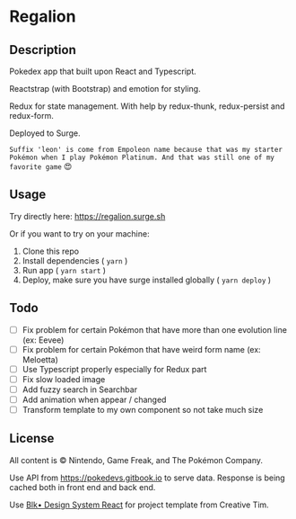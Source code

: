 # Regalion

## Description

Pokedex app that built upon React and Typescript.

Reactstrap (with Bootstrap) and emotion for styling.

Redux for state management. With help by redux-thunk, redux-persist and redux-form.

Deployed to Surge.

`Suffix 'leon' is come from Empoleon name because that was my starter Pokémon when I play Pokémon Platinum. And that was still one of my favorite game` :heart_eyes:

## Usage

Try directly here: https://regalion.surge.sh

Or if you want to try on your machine:

1. Clone this repo
2. Install dependencies ( `yarn` )
3. Run app ( `yarn start` )
4. Deploy, make sure you have surge installed globally ( `yarn deploy` )

## Todo

- [ ] Fix problem for certain Pokémon that have more than one evolution line (ex: Eevee)
- [ ] Fix problem for certain Pokémon that have weird form name (ex: Meloetta)
- [ ] Use Typescript properly especially for Redux part
- [ ] Fix slow loaded image
- [ ] Add fuzzy search in Searchbar
- [ ] Add animation when appear / changed
- [ ] Transform template to my own component so not take much size

## License

All content is © Nintendo, Game Freak, and The Pokémon Company.

Use API from https://pokedevs.gitbook.io to serve data. Response is being cached both in front end and back end.

Use [Blk• Design System React](https://github.com/creativetimofficial/blk-design-system-react) for project template from Creative Tim.
